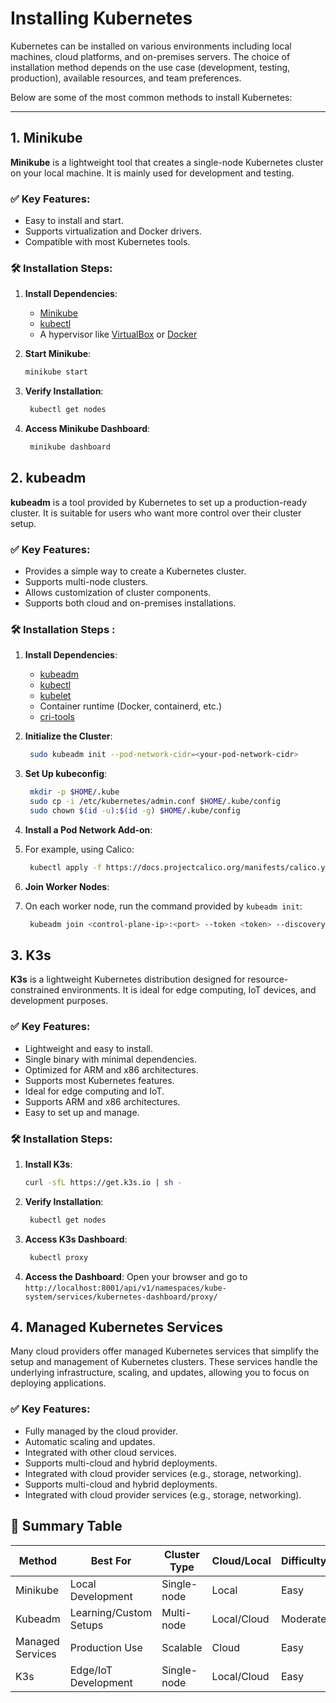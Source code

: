 # Installing Kubernetes

Kubernetes can be installed on various environments including local machines, cloud platforms, and on-premises servers. The choice of installation method depends on the use case (development, testing, production), available resources, and team preferences.

Below are some of the most common methods to install Kubernetes:

---

## 1. Minikube

**Minikube** is a lightweight tool that creates a single-node Kubernetes cluster on your local machine. It is mainly used for development and testing.

### ✅ Key Features:
- Easy to install and start.
- Supports virtualization and Docker drivers.
- Compatible with most Kubernetes tools.

### 🛠️ Installation Steps:

1. **Install Dependencies**:
   - [Minikube](https://minikube.sigs.k8s.io/docs/start/)
   - [kubectl](https://kubernetes.io/docs/tasks/tools/)
   - A hypervisor like [VirtualBox](https://www.virtualbox.org/) or [Docker](https://www.docker.com/)

2. **Start Minikube**:
   ```bash
   minikube start
    ```
3. **Verify Installation**:
   ```bash
    kubectl get nodes
    ```
4. **Access Minikube Dashboard**:
   ```bash
    minikube dashboard
    ```

## 2. kubeadm
**kubeadm** is a tool provided by Kubernetes to set up a production-ready cluster. It is suitable for users who want more control over their cluster setup.
### ✅ Key Features:
- Provides a simple way to create a Kubernetes cluster.
- Supports multi-node clusters.
- Allows customization of cluster components.
- Supports both cloud and on-premises installations.

### 🛠️ Installation Steps  :
1. **Install Dependencies**:
   - [kubeadm](https://kubernetes.io/docs/setup/production-environment/tools/kubeadm/install-kubeadm/)
   - [kubectl](https://kubernetes.io/docs/tasks/tools/)
   - [kubelet](https://kubernetes.io/docs/setup/production-environment/tools/kubeadm/install-kubelet/)
   - Container runtime (Docker, containerd, etc.)
   - [cri-tools](https://raw.githubusercontent.com/coreos/flannel/master/Documentation/kube-flannel.yml)
  
2. **Initialize the Cluster**:
   ```bash
    sudo kubeadm init --pod-network-cidr=<your-pod-network-cidr>
    ```
3. **Set Up kubeconfig**:
   ```bash
    mkdir -p $HOME/.kube
    sudo cp -i /etc/kubernetes/admin.conf $HOME/.kube/config
    sudo chown $(id -u):$(id -g) $HOME/.kube/config
    ```
4. **Install a Pod Network Add-on**:
5. For example, using Calico:
   ```bash
    kubectl apply -f https://docs.projectcalico.org/manifests/calico.yaml
    ```
6. **Join Worker Nodes**:
7. On each worker node, run the command provided by `kubeadm init`:
   ```bash
    kubeadm join <control-plane-ip>:<port> --token <token> --discovery-token-ca-cert-hash sha256:<hash>
    ```
## 3. K3s
**K3s** is a lightweight Kubernetes distribution designed for resource-constrained environments. It is ideal for edge computing, IoT devices, and development purposes.
### ✅ Key Features:
- Lightweight and easy to install.
- Single binary with minimal dependencies.
- Optimized for ARM and x86 architectures.
- Supports most Kubernetes features.
- Ideal for edge computing and IoT.
- Supports ARM and x86 architectures.
- Easy to set up and manage.

### 🛠️ Installation Steps:
1. **Install K3s**:
   ```bash
   curl -sfL https://get.k3s.io | sh -
   ```
2. **Verify Installation**:
   ```bash
    kubectl get nodes
    ```
3. **Access K3s Dashboard**:
   ```bash
    kubectl proxy
    ```
4. **Access the Dashboard**:
   Open your browser and go to `http://localhost:8001/api/v1/namespaces/kube-system/services/kubernetes-dashboard/proxy/`
## 4. Managed Kubernetes Services
Many cloud providers offer managed Kubernetes services that simplify the setup and management of Kubernetes clusters. These services handle the underlying infrastructure, scaling, and updates, allowing you to focus on deploying applications.

### ✅ Key Features:
- Fully managed by the cloud provider.  
- Automatic scaling and updates.
- Integrated with other cloud services.     
- Supports multi-cloud and hybrid deployments.
- Integrated with cloud provider services (e.g., storage, networking).
- Supports multi-cloud and hybrid deployments.
- Integrated with cloud provider services (e.g., storage, networking).


## 📌 Summary Table

| Method           | Best For              | Cluster Type | Cloud/Local | Difficulty |
|------------------|------------------------|---------------|--------------|------------|
| Minikube         | Local Development      | Single-node   | Local        | Easy       |
| Kubeadm          | Learning/Custom Setups | Multi-node    | Local/Cloud  | Moderate   |
| Managed Services | Production Use         | Scalable      | Cloud        | Easy       |
| K3s              | Edge/IoT Development  | Single-node   | Local/Cloud  | Easy       |
